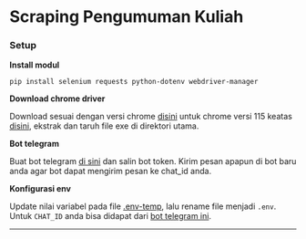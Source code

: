 # Scraping Pengumuman Kuliah

### Setup

**Install modul**
```
pip install selenium requests python-dotenv webdriver-manager
```

**Download chrome driver**

Download sesuai dengan versi chrome [disini](https://developer.chrome.com/docs/chromedriver/downloads) untuk chrome versi 115 keatas [disini](https://googlechromelabs.github.io/chrome-for-testing/), ekstrak dan taruh file exe di direktori utama.

**Bot telegram**

Buat bot telegram [di sini](https://t.me/BotFather) dan salin bot token. Kirim pesan apapun di bot baru anda agar bot dapat mengirim pesan ke chat_id anda.

**Konfigurasi env**

Update nilai variabel pada file [.env-temp](.env-temp), lalu rename file menjadi `.env`. Untuk `CHAT_ID` anda bisa didapat dari [bot telegram ini](https://t.me/chatIDrobot).

---
